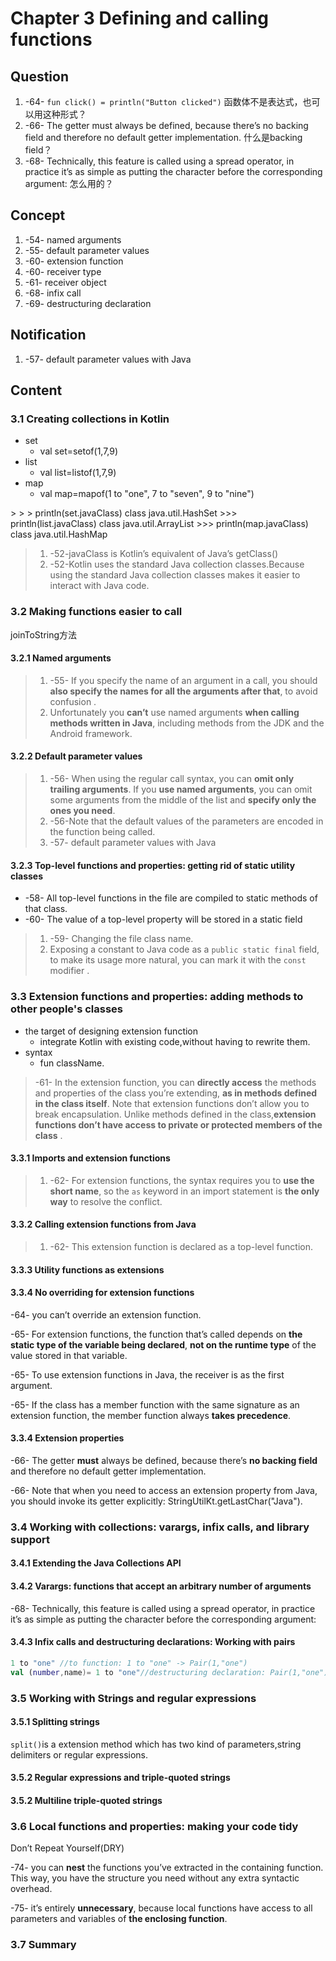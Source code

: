 # Chapter 3 Defining and calling functions

## Question

1. -64- `fun click() = println("Button clicked")` 函数体不是表达式，也可以用这种形式？
2. -66- The getter must always be defined, because there’s no backing field and therefore no default getter implementation. 什么是backing field？
3. -68- Technically, this feature is called using a spread operator, in practice it’s as simple as putting the character before the corresponding argument: 怎么用的？

## Concept

1. -54- named arguments
2. -55- default parameter values 
3. -60- extension function
4. -60- receiver type
5. -61- receiver object
6. -68- infix call
7. -69- destructuring declaration

## Notification

1. -57- default parameter values with Java

## Content

### 3.1 Creating collections in Kotlin

- set
  - val set=setof(1,7,9)
- list
  - val list=listof(1,7,9)
- map
  - val map=mapof(1 to "one", 7 to "seven", 9 to "nine")

\> > > println(set.javaClass)
 class java.util.HashSet
\>>> println(list.javaClass)
 class java.util.ArrayList
\>>> println(map.javaClass)
 class java.util.HashMap 

> 1. -52-javaClass is Kotlin’s equivalent of Java’s getClass() 
> 2. -52-Kotlin uses the standard Java collection classes.Because using the standard Java collection classes makes it easier to interact with Java code.

### 3.2 Making functions easier to call 

joinToString方法

#### 3.2.1 Named arguments



>1. -55- If you specify the name of an argument in a call, you should **also specify the names for all the arguments after that**, to avoid confusion .
>2. Unfortunately you **can’t** use named arguments **when calling methods written in Java**, including methods from the JDK and the Android framework. 

#### 3.2.2 Default parameter values

> 1. -56- When using the regular call syntax, you can **omit only trailing arguments**. If you **use named arguments**, you can omit some arguments from the middle of the list and **specify only the ones you need**.
> 2. -56-Note that the default values of the parameters are encoded in the function being called.
> 3. -57- default parameter values with Java

#### 3.2.3 Top-level functions and properties: getting rid of static utility classes

- -58- All top-level functions in the file are compiled to static methods of that class.  
- -60- The value of a top-level property will be stored in a static field 

> 1. -59- Changing the file class name.
> 2. Exposing a constant to Java code as a `public static final` field, to make its usage more natural, you can mark it with the `const` modifier .

### 3.3 Extension functions and properties: adding methods to other people's classes

- the target of designing extension function
  - integrate Kotlin with existing code,without having to rewrite them.
- syntax
  - fun className.

> -61- In the extension function, you can **directly access** the methods and properties of the class you’re extending, **as in methods defined in the class itself**. Note that extension functions don’t allow you to break encapsulation. Unlike methods defined in the class,**extension functions don’t have access to private or protected members of the class** .

#### 3.3.1 Imports and extension functions

> 1. -62- For extension functions, the syntax requires you to **use the short name**, so the `as` keyword in an import statement is **the only way** to resolve the conflict. 

#### 3.3.2 Calling extension functions from Java

> 1. -62- This extension function is declared as a top-level function.

#### 3.3.3 Utility functions as extensions

#### 3.3.4 No overriding for extension functions

-64- you can’t override an extension function.  

-65- For extension functions, the function that’s called depends on **the static type of the variable being declared**, **not on the runtime type** of the value stored in that variable. 

-65- To use extension functions in Java, the receiver is as the first argument. 

-65- If the class has a member function with the same signature as an extension function, the member function always **takes precedence**.

#### 3.3.4 Extension properties

-66- The getter **must** always be defined, because there’s **no backing field** and therefore no default getter implementation. 

-66- Note that when you need to access an extension property from Java, you should invoke its getter explicitly: StringUtilKt.getLastChar("Java"). 

### 3.4 Working with collections: varargs, infix calls, and library support

#### 3.4.1 Extending the Java Collections API

#### 3.4.2 Varargs: functions that accept an arbitrary number of arguments

-68- Technically, this feature is called using a spread operator, in practice it’s as simple as putting the character before the corresponding argument: 

#### 3.4.3 Infix calls and destructuring declarations: Working with pairs

```kotlin
1 to "one" //to function: 1 to "one" -> Pair(1,"one")
val (number,name)= 1 to "one"//destructuring declaration: Pair(1,"one") -> (number,name)
```

### 3.5 Working with Strings and regular expressions

#### 3.5.1 Splitting strings

`split()`is a extension method which has two kind of parameters,string delimiters or regular expressions.

#### 3.5.2 Regular expressions and triple-quoted strings

#### 3.5.2 Multiline triple-quoted strings

### 3.6 Local functions and properties: making your code tidy

Don’t Repeat Yourself(DRY) 	

-74- you can **nest** the functions you’ve extracted in the containing function. This way, you have the structure you need without any extra syntactic overhead. 

-75- it’s entirely **unnecessary**, because local functions have access to all parameters and variables of **the enclosing function**.  

### 3.7 Summary

